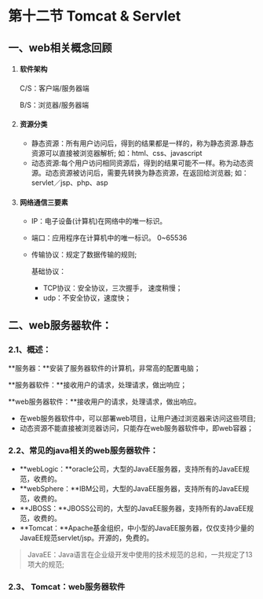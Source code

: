 # 第十二节 Tomcat & Servlet

## 一、web相关概念回顾

1. #### 软件架构

   C/S：客户端/服务器端

   B/S：浏览器/服务器端

2. #### 资源分类

   - 静态资源：所有用户访问后，得到的结果都是一样的，称为静态资源.静态资源可以直接被浏览器解析; 如：html、css、javascript
   - 动态资源:每个用户访问相同资源后，得到的结果可能不一样。称为动态资源。动态资源被访问后，需要先转换为静态资源，在返回给浏览器; 如： servlet／jsp、php、asp

3. #### 网络通信三要素

   - IP：电子设备(计算机)在网络中的唯一标识。

   -  端口：应用程序在计算机中的唯一标识。 0~65536

   - 传输协议：规定了数据传输的规则;

     基础协议：

     - TCP协议：安全协议，三次握手， 速度稍慢；
     - udp：不安全协议，速度快；



## 二、web服务器软件：

### 2.1、概述：

**服务器：**安装了服务器软件的计算机，非常高的配置电脑；

**服务器软件：**接收用户的请求，处理请求，做出响应；

**web服务器软件：**接收用户的请求，处理请求，做出响应。

- 在web服务器软件中，可以部署web项目，让用户通过浏览器来访问这些项目;
- 动态资源不能直接被浏览器访问，只能存在web服务器软件中，即web容器；



### 2.2、常见的java相关的web服务器软件：

- **webLogic：**oracle公司，大型的JavaEE服务器，支持所有的JavaEE规范，收费的。
- **webSphere：**IBM公司，大型的JavaEE服务器，支持所有的JavaEE规范，收费的。
-  **JBOSS：**JBOSS公司的，大型的JavaEE服务器，支持所有的JavaEE规范，收费的。
- **Tomcat：**Apache基金组织，中小型的JavaEE服务器，仅仅支持少量的JavaEE规范servlet/jsp。开源的，免费的。

> JavaEE：Java语言在企业级开发中使用的技术规范的总和，一共规定了13项大的规范;



### 2.3、 Tomcat：web服务器软件









